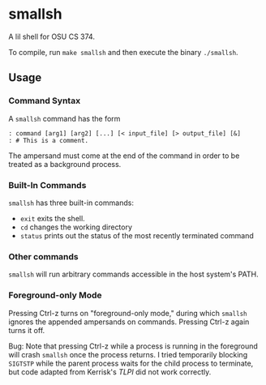 # smallsh

A lil shell for OSU CS 374.

To compile, run `make smallsh` and then execute the binary `./smallsh`.

## Usage

### Command Syntax

A `smallsh` command has the form

```
: command [arg1] [arg2] [...] [< input_file] [> output_file] [&]
: # This is a comment.
```

The ampersand must come at the end of the command in order to be treated as a background process.

### Built-In Commands

`smallsh` has three built-in commands:

- `exit` exits the shell.
- `cd` changes the working directory
- `status` prints out the status of the most recently terminated command

### Other commands

`smallsh` will run arbitrary commands accessible in the host system's PATH.

### Foreground-only Mode

Pressing Ctrl-z turns on "foreground-only mode," during which `smallsh` ignores the appended ampersands on commands.
Pressing Ctrl-z again turns it off.

Bug: Note that pressing Ctrl-z while a process is running in the foreground will crash `smallsh` once the process returns.
I tried temporarily blocking `SIGTSTP` while the parent process waits for the child process to terminate, but code adapted from Kerrisk's _TLPI_ did not work correctly.
